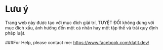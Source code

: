 # Lưu ý
Trang web này được tạo với mục đích giải trí, TUYỆT ĐỐI không dùng với mục đích xấu, ảnh hưởng đến một cá nhân hay một tập thể và trái quy định pháp luật.

###For Help, please contact me: https://www.facebook.com/datit.dev/
